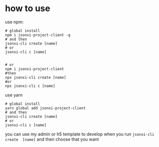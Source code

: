 # how to use

use npm:

```shell
# global install
npm i jsonxi-project-client -g
# and then
jsonxi-cli create [name]
# or
jsonxi-cli c [name]


# or
npm i jsonxi-project-client
#then
npx jsonxi-cli create [name]
#or
npx jsonxi-cli c [name]

```

use yarn

```shell
# global install
yarn global add jsonxi-project-client
# and then
jsonxi-cli create [name]
# or
jsonxi-cli c [name]
```

you can use my admin or h5 template to develop
when you run `jsonxi-cli create  [name]` and then choose that you want